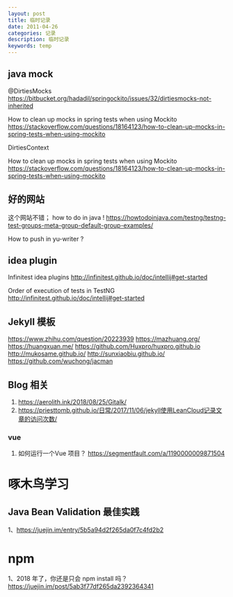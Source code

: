 ```yaml
---
layout: post
title: 临时记录
date: 2011-04-26
categories: 记录
description: 临时记录
keywords: temp
---
```


## java mock
@DirtiesMocks
https://bitbucket.org/hadadil/springockito/issues/32/dirtiesmocks-not-inherited

How to clean up mocks in spring tests when using Mockito
https://stackoverflow.com/questions/18164123/how-to-clean-up-mocks-in-spring-tests-when-using-mockito


DirtiesContext


How to clean up mocks in spring tests when using Mockito
https://stackoverflow.com/questions/18164123/how-to-clean-up-mocks-in-spring-tests-when-using-mockito

## 好的网站

这个网站不错； how to do in java !
https://howtodoinjava.com/testng/testng-test-groups-meta-group-default-group-examples/

How to push in yu-writer ?



## idea plugin
Infinitest idea plugins
http://infinitest.github.io/doc/intellij#get-started

Order of execution of tests in TestNG
http://infinitest.github.io/doc/intellij#get-started


## JekyII 模板
https://www.zhihu.com/question/20223939
https://mazhuang.org/
https://huangxuan.me/
https://github.com/Huxpro/huxpro.github.io
http://mukosame.github.io/
http://sunxiaobiu.github.io/
https://github.com/wuchong/jacman


## Blog 相关
1. https://aerolith.ink/2018/08/25/Gitalk/
2. https://priesttomb.github.io/日常/2017/11/06/jekyll使用LeanCloud记录文章的访问次数/


### vue
1. 如何运行一个Vue 项目？
https://segmentfault.com/a/1190000009871504


# 啄木鸟学习
## Java Bean Validation 最佳实践
1、https://juejin.im/entry/5b5a94d2f265da0f7c4fd2b2


# npm
1、2018 年了，你还是只会 npm install 吗？
https://juejin.im/post/5ab3f77df265da2392364341